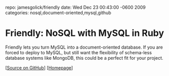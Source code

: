 repo: jamesgolick/friendly
date: Wed Dec 23 00:43:00 -0600 2009
categories: nosql,document-oriented,mysql,github

#  Friendly: NoSQL with MySQL in Ruby

Friendly lets you turn MySQL into a document-oriented database. If you are forced to deploy to MySQL, but still want the flexibility of schema-less database systems like MongoDB, this could be a perfect fit for your project.

[[Source on GitHub](http://github.com/jamesgolick/friendly)] [[Homepage](http://friendlyorm.com/)]
